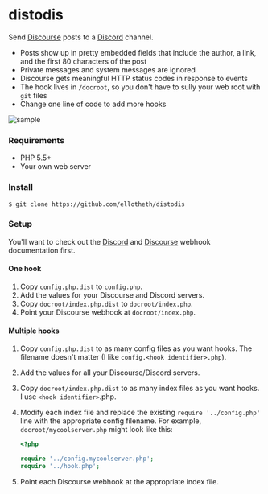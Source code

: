# distodis

Send [Discourse](https://discourse.org) posts to a
[Discord](https://discordapp.com/) channel.

- Posts show up in pretty embedded fields that include the author, a link, and the first 80 characters of the post
- Private messages and system messages are ignored
- Discourse gets meaningful HTTP status codes in response to events
- The hook lives in `/docroot`, so you don't have to sully your web root with `git` files
- Change one line of code to add more hooks

![sample](https://i.imgur.com/xWiCVfK.png)

### Requirements

- PHP 5.5+
- Your own web server

### Install

```
$ git clone https://github.com/ellotheth/distodis
```

### Setup

You'll want to check out the
[Discord](https://support.discordapp.com/hc/en-us/articles/228383668-Intro-to-Webhooks)
and [Discourse](https://meta.discourse.org/t/setting-up-webhooks/49045) webhook
documentation first.

#### One hook

1. Copy `config.php.dist` to `config.php`.
1. Add the values for your Discourse and Discord servers.
1. Copy `docroot/index.php.dist` to `docroot/index.php`.
1. Point your Discourse webhook at `docroot/index.php`.

#### Multiple hooks

1. Copy `config.php.dist` to as many config files as you want hooks. The
   filename doesn't matter (I like `config.<hook identifier>.php`).
1. Add the values for all your Discourse/Discord servers.
1. Copy `docroot/index.php.dist` to as many index files as you want hooks. I
   use `<hook identifier>`.php.
1. Modify each index file and replace the existing `require '../config.php'`
   line with the appropriate config filename. For example,
   `docroot/mycoolserver.php` might look like this:

     ```php
     <?php

     require '../config.mycoolserver.php';
     require '../hook.php';
     ```

1. Point each Discourse webhook at the appropriate index file.
